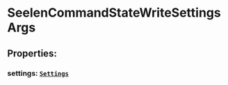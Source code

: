# **SeelenCommandStateWriteSettingsArgs**

## **Properties**:

### settings: [`Settings`](./Settings)
